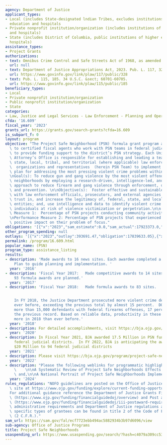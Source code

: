 ```yaml
---
agency: Department of Justice
applicant_types:
- Local (includes State-designated lndian Tribes, excludes institutions of higher
  education and hospitals
- Private nonprofit institution/organization (includes institutions of higher education
  and hospitals)
- State (includes District of Columbia, public institutions of higher education and
  hospitals)
assistance_types:
- Project Grants
authorizations:
- text: Omnibus Crime Control and Safe Streets Act of 1968, as amended.
  url: null
- text: Department of Justice Appropriations Act, 2023. Pub. L. 117, 328.
  url: https://www.govinfo.gov/link/plaw/117/public/328
- text: Pub. L. 115, 185. 34 U.S.C. &sect; 60701-60705.
  url: https://www.govinfo.gov/link/plaw/115/public/185
beneficiary_types:
- Local
- Private nonprofit institution/organization
- Public nonprofit institution/organization
- State
categories:
- Law, Justice and Legal Services - Law Enforcement - Planning and Operations
cfda: '16.609'
fiscal_year: '2023'
grants_url: https://grants.gov/search-grants?cfda=16.609
is_subpart_f: 0
layout: program
objective: "The Project Safe Neighborhood (PSN) formula grant program awards funds\
  \ to certified fiscal agents who work with PSN teams in federal judicial districts\
  \ to provide funding support to the district’s PSN strategy. Each United States\
  \ Attorney’s Office is responsible for establishing and leading a team of federal,\
  \ state, local, tribal, and territorial (where applicable) law enforcement and community-based\
  \  organizations and representatives  (herein PSN Team) to implement a strategic\
  \ plan for addressing the most pressing violent crime problems within the USAO district.\n\
  \nGoal(s): To reduce gun and gang violence by the most violent offenders in target\
  \ neighborhoods by employing a research-driven, intelligence-led, and problem-solving\
  \ approach to reduce firearm and gang violence through enforcement, deterrence,\
  \ and prevention. \n\nObjective(s):  Foster effective and sustainable collaborations\
  \ with law enforcement officials, prosecutors, and external agencies; foster community\
  \ trust in, and increase the legitimacy of, federal, state, and local law enforcement\
  \ entities; and, use intelligence and data to identify violent crime drivers and\
  \ individuals at risk of violence victimization or perpetration.\n\n Performance\
  \ Measure 1:  Percentage of PSN projects conducting community activities; and,\n\
  \nPerformance Measure 2: Percentage of PSN projects that experienced a measurable\
  \ positive impact on their problem of focus."
obligations: '[{"x":"2023","sam_estimate":0.0,"sam_actual":17923373.0,"usa_spending_actual":17555182.26},{"x":"2024","sam_estimate":0.0,"sam_actual":16531748.0,"usa_spending_actual":15849590.78},{"x":"2025","sam_estimate":0.0,"sam_actual":0.0,"usa_spending_actual":0.0}]'
other_program_spending: null
outlays: '[{"x":"2023","outlay":393691.47,"obligation":17839633.05},{"x":"2024","outlay":0.0,"obligation":16471748.0},{"x":"2025","outlay":0.0,"obligation":0.0}]'
permalink: /program/16.609.html
popular_name: (PSN)
program_type: assistance_listing
results:
- description: 'Made awards to 16 news sites. Each awardee completed a Strategic Action
    Plan to guide planning and implementation. '
  year: '2016'
- description: 'Fiscal Year 2017:   Made competitive awards to 14 sites.  In FY 18,
    93 formula awards are planned.'
  year: '2017'
- description: 'Fiscal Year 2018:   Made formula awards to 83 sites.


    In FY 2018, the Justice Department prosecuted more violent crime defendants than
    ever before, exceeding the previous total by almost 15 percent.  DOJ also charged
    more than 15,000 defendants with federal firearms offenses, 17 percent more than
    the previous record. Based on reliable data, productivity in these areas increased
    more in 2018 than ever before.'
  year: '2018'
- description: For detailed accomplishments, visit https://bja.ojp.gov/program/project-safe-neighborhoods-psn/publications-performance-reports
  year: '2020'
- description: In Fiscal Year 2021, BJA awarded 17.5 Million in PSN funding to 88
    federal judicial districts.  In FY 2022, BJA is anticipating the award of up to
    $20 Million to 94 federal judicial districts
  year: '2021'
- description: Please visit https://bja.ojp.gov/program/project-safe-neighborhoods-psn/publications-performance-reports
  year: '2022'
- description: "Please the following weblinks for programmatic highlights and accomplishments:\
    \    \n\nA Systematic Review of Project Safe Neighborhoods Effects: https://psntta.org/wp-content/uploads/2022/11/A-Systematic-Review-of-Project-Safe-Neighborhoods-Effects.pdf;\
    \ and,\n\nA National Portrait of Project Safe Neighborhoods Implementation: https://dpjh8al9zd3a4.cloudfront.net/publication/national-portrait-project-safe-neighborhoods-implementation/fulltext.pdf."
  year: '2024'
rules_regulations: "NOFO guidelines are posted on the Office of Justice Programs web\
  \ site at https://www.ojp.gov/funding/explore/current-funding-opportunities. \n\
  For additional guidance reference the Department of Justice Grants Financial Guide\
  \ (https://www.ojp.gov/funding/financialguidedoj/overview) and Post award Instructions\
  \ (https://www.ojp.gov/funding/financialguidedoj/iii-postaward-requirements). Applicable\
  \ administrative requirements and Department of Justice regulations applicable to\
  \ specific types of grantees can be found in title 2 of the Code of Federal Regulations\
  \ (2 C.F.R.)."
sam_url: https://sam.gov/fal/ecf7723ebb494ac5882934b3b97d6096/view
sub-agency: Office of Justice Programs
title: Project Safe Neighborhoods
usaspending_url: https://www.usaspending.gov/search/?hash=c4079a309cc532ac3cbfc18bb5f68b31
---
```

